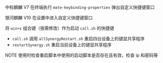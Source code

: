 中标麒麟 V7 在终端执行 `mate-keybinding-properties` 弹出自定义快捷键窗口

银河麒麟 V10 在设置中进入自定义快捷键窗口

将 `win+s` 组合键（按需修改）作为启动 `call.sh` 的快捷键

- `call.sh` 调用 `allSynergyRestart.sh` 重启四台设备上的键鼠共享程序
- `restartSynergy.sh` 重启当前设备上的键鼠共享程序

NOTE 使用时检查重启脚本中使用的启动脚本是否存在且有效，检查 ip 和密码等



